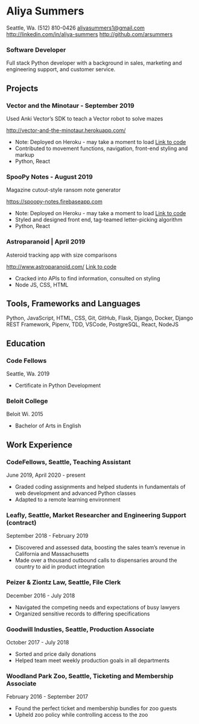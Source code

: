 # Aliya Summers

Seattle, Wa.
(512) 810-0426
aliyasummers1@gmail.com
<http://linkedin.com/in/aliya-summers>
<http://github.com/arsummers>

### Software Developer
Full stack Python developer with a background in sales, marketing and  engineering support, and customer service. 

## Projects

### Vector and the Minotaur - September 2019

Used Anki Vector’s SDK to teach a Vector robot to solve mazes

<http://vector-and-the-minotaur.herokuapp.com/> 
- Note: Deployed on Heroku - may take a moment to load
[Link to code](https://github.com/Vector-and-the-Minotaur)
- Contributed to movement functions, navigation, front-end styling and markup
- Python, React

### SpooPy Notes - August 2019

Magazine cutout-style ransom note generator

<https://spoopy-notes.firebaseapp.com>
- Note: Deployed on Heroku - may take a moment to load
[Link to code](https://github.com/SpooPy-Notes-Org)
- Styled and designed front end, tag-teamed letter-picking algorithm
- Python, React

### Astroparanoid | April 2019

Asteroid tracking app with size comparisons

<http://www.astroparanoid.com/>
[Link to code](https://github.com/astro-paranoid/astroparanoid.com)
- Cracked into APIs to find information, consulted on styling
- Node JS, CSS, HTML

## Tools, Frameworks and Languages

Python, JavaScript, HTML, CSS, Git, GitHub, Flask, Django, Docker, Django REST Framework, Pipenv, TDD, VSCode, PostgreSQL, React, NodeJS

## Education

### Code Fellows

Seattle, Wa. 2019
- Certificate in Python Development

### Beloit College

Beloit Wi. 2015
- Bachelor of Arts in English

## Work Experience

### CodeFellows, Seattle, Teaching Assistant

June 2019, April 2020 - present

- Graded coding assignments and helped students in fundamentals of web development and advanced Python classes
- Adapted to a remote learning environment

### Leafly, Seattle, Market Researcher and Engineering Support (contract)

September 2018 - February 2019

- Discovered and assessed data, boosting the sales team’s revenue in California and Massachusetts
- Made over a thousand outbound calls to dispensaries around the country to aid in product integration

### Peizer & Ziontz Law, Seattle, File Clerk

December 2016 - July 2018

- Navigated the competing needs and expectations of busy lawyers
- Organized sensitive records  to differing specifications

### Goodwill Industies, Seattle, Production Associate

October 2017 - July 2018

- Sorted and price daily donations
- Helped team meet weekly production goals in all departments

### Woodland Park Zoo, Seattle, Ticketing and Membership Associate

February 2016 - September 2017

- Found the perfect ticket and membership bundles for zoo guests
- Upheld zoo policy while controlling access to the zoo